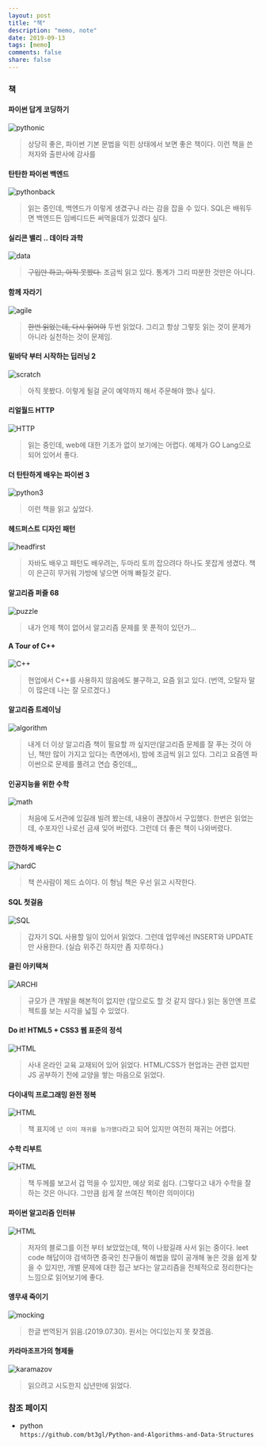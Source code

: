 ```yaml
---
layout: post
title: "책"
description: "memo, note"
date: 2019-09-13
tags: [memo]
comments: false
share: false
---
```

### 책

#### 파이썬 답게 코딩하기
![pythonic](/images/pythonic.jpg)
> 상당히 좋은, 파이썬 기본 문법을 익힌 상태에서 보면 좋은 책이다.  이런 책을 쓴 저자와 출판사에 감사를

#### 탄탄한 파이썬 백엔드
![pythonback](/images/backend.jpg)
> 읽는 중인데, 백엔드가 이렇게 생겼구나 라는 감을 잡을 수 있다.  SQL은 배워두면 백엔드든 임베디드든 써먹을데가 있겠다 싶다.

#### 실리콘 밸리 .. 데이타 과학
![data](/images/data.jpg)
> ~~구입만 하고, 아직 못봤다.~~ 조금씩 읽고 있다. 통계가 그리 따분한 것만은 아니다.

#### 함께 자라기
![agile](/images/agile.jpg)
> ~~한번 읽었는데, 다시 읽어야~~ 두번 읽었다. 그리고 항상 그렇듯 읽는 것이 문제가 아니라 실천하는 것이 문제임.

#### 밑바닥 부터 시작하는 딥러닝 2
![scratch](/images/scratch.jpg)
> 아직 못봤다. 이렇게 될걸 굳이 예약까지 해서 주문해야 했나 싶다. 


#### 리얼월드 HTTP
![HTTP](/images/http.jpg)
> 읽는 중인데, web에 대한 기초가 없이 보기에는 어렵다.  예제가 GO Lang으로 되어 있어서 좋다.
  

#### 더 탄탄하게 배우는 파이썬 3
![python3](/images/python3.jpg)
> 이런 책을 읽고 싶었다.
  
#### 헤드퍼스트 디자인 패턴
![headfirst](/images/pattern.jpg)
> 자바도 배우고 패턴도 배우려는, 두마리 토끼 잡으려다 하나도 못잡게 생겼다.  책이 은근히 무거워 가방에 넣으면 어깨 빠질것 같다.
  
#### 알고리즘 퍼즐 68
![puzzle](/images/puzzle.jpg)
> 내가 언제 책이 없어서 알고리즘 문제를 못 푼적이 있던가...  
  
#### A Tour of C++
![C++](https://image.aladin.co.kr/product/17925/45/cover150/k402534131_1.jpg)
> 현업에서 C++를 사용하지 않음에도 불구하고, 요즘 읽고 있다. (번역, 오탈자 말이 많은데 나는 잘 모르겠다.) 
    
#### 알고리즘 트레이닝
![algorithm](https://image.aladin.co.kr/product/19023/93/cover150/8966262449_1.jpg)
> 내게 더 이상 알고리즘 책이 필요할 까 싶지만(알고리즘 문제를 잘 푸는 것이 아닌, 책만 많이 가지고 있다는 측면에서), 밤에 조금씩 읽고 있다.  그리고 요즘엔 파이썬으로 문제를 풀려고 연습 중인데,,,
    
#### 인공지능을 위한 수학
![math](https://image.aladin.co.kr/product/17400/4/cover150/896540228x_1.jpg)
> 처음에 도서관에 있길래 빌려 봤는데, 내용이 괜찮아서 구입했다. 한번은 읽었는데, 수포자인 나로선 금새 잊어 버렸다. 그런데 더 좋은 책이 나와버렸다.  
  
#### 깐깐하게 배우는 C
![hardC](https://image.aladin.co.kr/product/13193/12/cover150/8966262155_1.jpg)
> 책 쓴사람이 제드 쇼이다. 이 형님 책은 우선 읽고 시작한다.
   

#### SQL 첫걸음
![SQL](https://image.aladin.co.kr/product/6902/53/cover150/8968482314_1.jpg)
> 갑자기 SQL 사용할 일이 있어서 읽었다. 그런데 업무에선 INSERT와 UPDATE만 사용한다. (실습 위주긴 하지만 좀 지루하다.)
  

#### 클린 아키텍쳐
![ARCHI](https://image.aladin.co.kr/product/20232/24/cover150/8966262473_1.jpg)
> 규모가 큰 개발을 해본적이 없지만 (앞으로도 할 것 같지 않다.) 읽는 동안엔 프로젝트를 보는 시각을 넓힐 수 있었다. 
  

#### Do it! HTML5 + CSS3 웹 표준의 정석
![HTML](https://image.aladin.co.kr/product/22267/44/cover150/k832636825_1.jpg)
> 사내 온라인 교육 교재되어 있어 읽었다. HTML/CSS가 현업과는 관련 없지만 JS 공부하기 전에 교양을 쌓는 마음으로 읽었다.
  

#### 다이내믹 프로그래밍 완전 정복
![HTML](https://image.aladin.co.kr/product/20934/27/cover150/k592636173_1.jpg)
> 책 표지에 `넌 이미 재귀를 능가했다`라고 되어 있지만 여전히 재귀는 어렵다.
  
  
#### 수학 리부트
![HTML](https://image.aladin.co.kr/product/24353/27/cover150/8966262627_1.jpg)
> 책 두께를 보고서 겁 먹을 수 있지만, 예상 외로 쉽다. (그렇다고 내가 수학을 잘 하는 것은 아니다. 그만큼 쉽게 잘 쓰여진 책이란 의미이다)
  
  
#### 파이썬 알고리즘 인터뷰
![HTML](https://image.aladin.co.kr/product/24549/58/cover150/k822631873_1.jpg)
> 저자의 블로그를 이전 부터 보았었는데, 책이 나왔길래 사서 읽는 중이다. leet code 해답이야 검색하면 중국인 친구들이 해법을 많이 공개해 놓은 것을 쉽게 찾을 수 있지만, 개별 문제에 대한 접근 보다는 알고리즘을 전체적으로 정리한다는 느낌으로 읽어보기에 좋다.



#### 앵무새 죽이기
![mocking](/images/mocking.jpg)
> 한글 번역된거 읽음.(2019.07.30). 원서는 어디있는지 못 찾겠음.
  
#### 카라마조프가의 형제들
![karamazov](/images/karamazov.jpg)
> 읽으려고 시도한지 십년만에 읽었다.
  


### 참조 페이지  
* python   
`https://github.com/bt3gl/Python-and-Algorithms-and-Data-Structures`
